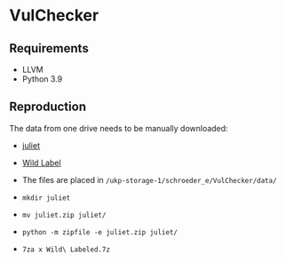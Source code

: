 # VulChecker

## Requirements

- LLVM
- Python 3.9

## Reproduction

The data from one drive needs to be manually downloaded:

- [juliet](https://bgu365-my.sharepoint.com/:f:/g/personal/yisroel_bgu_ac_il/EuvGBQXY-WBIsZcRhYoO1dwBtw4CoQVlWx12BhL_pBdtOg?e=vuyajw_)
- [Wild Label](https://bgu365-my.sharepoint.com/:u:/g/personal/yisroel_bgu_ac_il/EWtBXjeUMyZFoQyh-QudRKkBNQzLnDRLftgavWTOSALIMQ?e=WVbRiG)

- The files are placed in `/ukp-storage-1/schroeder_e/VulChecker/data/`
- `mkdir juliet`
- `mv juliet.zip juliet/`
- `python -m zipfile -e juliet.zip juliet/`
- `7za x Wild\ Labeled.7z`
